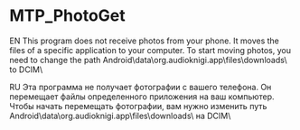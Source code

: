 # MTP_PhotoGet
EN
This program does not receive photos from your phone. 
It moves the files of a specific application to your computer. 
To start moving photos, you need to change the path 
Android\data\org.audioknigi.app\files\downloads\ to DCIM\

RU
Эта программа не получает фотографии с вашего телефона. 
Он перемещает файлы определенного приложения на ваш компьютер. 
Чтобы начать перемещать фотографии, вам нужно изменить путь 
Android\data\org.audioknigi.app\files\downloads\ на DCIM\
